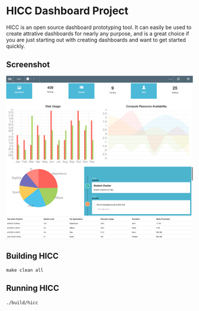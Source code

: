 # HICC Dashboard Project

HICC is an open source dashboard prototyping tool.  It can easily be used to
create attrative dashboards for nearly any purpose, and is a great choice
if you are just starting out with creating dashboards and want to get started
quickly.

## Screenshot

<img src="https://github.com/macroadster/hicc/raw/master/web/images/screenshot.png">

## Building HICC

```
make clean all
```

## Running HICC

```
./build/hicc
```
